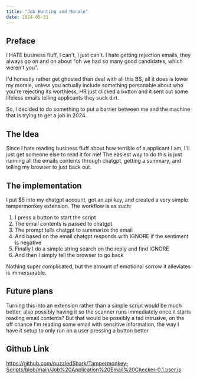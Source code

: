 ```yaml
---
title: "Job Hunting and Morale"
date: 2024-05-31
---
```


## Preface
I HATE business fluff, I can't, I just can't. I hate getting rejection emails, they always go on and on about "oh we had so many good candidates, which weren't you".

I'd honestly rather get ghosted than deal with all this BS, all it does is lower my morale, unless you actually include something personable about who you're rejecting its worthless, HR just clicked a button and it sent out some lifeless emails telling applicants they suck dirt.

So, I decided to do something to put a barrier between me and the machine that is trying to get a job in 2024.

## The Idea

Since I hate reading business fluff about how terrible of a applicant I am, I'll just get someone else to read it for me!
The easiest way to do this is just running all the emails contents through chatgpt, getting a summary, and telling my browser to just back out.

## The implementation

I put $5 into my chatgpt account, got an api key, and created a very simple tampermonkey extension. The workflow is as such:

1. I press a button to start the script
2. The email contents is passed to chatgpt
3. The prompt tells chatgpt to summarize the email
4. And based on the email chatgpt responds with IGNORE if the sentiment is negative
5. Finally I do a simple string search on the reply and find IGNORE
6. And then I simply tell the browser to go back

Nothing super complicated, but the amount of emotional sorrow it alleviates is immersurable.

## Future plans

Turning this into an extension rather than a simple script would be much better, also possibly having it so the scanner runs immediately once it starts reading email contents?
But that would be possibly a tad intrusive, on the off chance I'm reading some email with sensitive information, the way I have it setup to only run on a user pressing a button better

## Github Link
https://github.com/puzzledShark/Tampermonkey-Scripts/blob/main/Job%20Application%20Email%20Checker-0.1.user.js